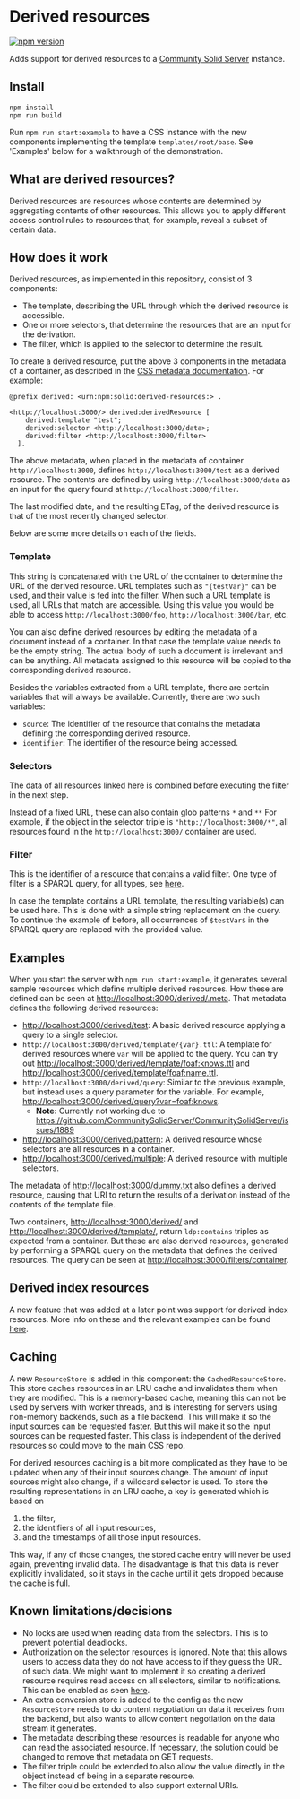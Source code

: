 # Derived resources

[![npm version](https://img.shields.io/npm/v/@solidlab/derived-resources-component)](https://www.npmjs.com/package/@solidlab/derived-resources-component)

Adds support for derived resources to a
[Community Solid Server](https://github.com/CommunitySolidServer/CommunitySolidServer) instance.

## Install

```
npm install
npm run build
```

Run `npm run start:example` to have a CSS instance with the new components implementing the template `templates/root/base`.
See 'Examples' below for a walkthrough of the demonstration.

## What are derived resources?

Derived resources are resources whose contents are determined by aggregating contents of other resources.
This allows you to apply different access control rules to resources that, for example,
reveal a subset of certain data.

## How does it work

Derived resources, as implemented in this repository,
consist of 3 components:
- The template, describing the URL through which the derived resource is accessible.
- One or more selectors, that determine the resources that are an input for the derivation.
- The filter, which is applied to the selector to determine the result.

To create a derived resource, put the above 3 components in the metadata of a container,
as described in the [CSS metadata documentation](https://communitysolidserver.github.io/CommunitySolidServer/7.x/usage/metadata/).
For example:
```turtle
@prefix derived: <urn:npm:solid:derived-resources:> .

<http://localhost:3000/> derived:derivedResource [
    derived:template "test";
    derived:selector <http://localhost:3000/data>;
    derived:filter <http://localhost:3000/filter>
  ].
```
The above metadata, when placed in the metadata of container `http://localhost:3000`,
defines `http://localhost:3000/test` as a derived resource.
The contents are defined by using `http://localhost:3000/data`
as an input for the query found at `http://localhost:3000/filter`.

The last modified date, and the resulting ETag, of the derived resource
is that of the most recently changed selector.

Below are some more details on each of the fields.

### Template

This string is concatenated with the URL of the container to determine the URL of the derived resource.
URL templates such as `"{testVar}"` can be used, and their value is fed into the filter.
When such a URL template is used, all URLs that match are accessible.
Using this value you would be able to access `http://localhost:3000/foo`,
`http://localhost:3000/bar`, etc.

You can also define derived resources by editing the metadata of a document instead of a container.
In that case the template value needs to be the empty string.
The actual body of such a document is irrelevant and can be anything.
All metadata assigned to this resource will be copied to the corresponding derived resource.

Besides the variables extracted from a URL template,
there are certain variables that will always be available.
Currently, there are two such variables:
- `source`: The identifier of the resource that contains the metadata defining the corresponding derived resource.
- `identifier`: The identifier of the resource being accessed.

### Selectors

The data of all resources linked here is combined before executing the filter in the next step.

Instead of a fixed URL, these can also contain glob patterns `*` and `**`
For example, if the object in the selector triple is `"http://localhost:3000/*"`,
all resources found in the `http://localhost:3000/` container are used.

### Filter

This is the identifier of a resource that contains a valid filter.
One type of filter is a SPARQL query,
for all types, see [here](documentation/filters.md).

In case the template contains a URL template, the resulting variable(s) can be used here.
This is done with a simple string replacement on the query.
To continue the example of before,
all occurrences of `$testVar$` in the SPARQL query are replaced with the provided value.

## Examples

When you start the server with `npm run start:example`,
it generates several sample resources which define multiple derived resources.
How these are defined can be seen at <http://localhost:3000/derived/.meta>.
That metadata defines the following derived resources:
- <http://localhost:3000/derived/test>: A basic derived resource applying a query to a single selector.
- `http://localhost:3000/derived/template/{var}.ttl`: A template for derived resources where `var` will be applied to the query.
     You can try out <http://localhost:3000/derived/template/foaf:knows.ttl> and <http://localhost:3000/derived/template/foaf:name.ttl>.
- `http://localhost:3000/derived/query`: Similar to the previous example, but instead uses a query parameter for the variable.
     For example, <http://localhost:3000/derived/query?var=foaf:knows>.
  - **Note:** Currently not working due to https://github.com/CommunitySolidServer/CommunitySolidServer/issues/1889
- <http://localhost:3000/derived/pattern>: A derived resource whose selectors are all resources in a container.
- <http://localhost:3000/derived/multiple>: A derived resource with multiple selectors.

The metadata of <http://localhost:3000/dummy.txt> also defines a derived resource,
causing that URl to return the results of a derivation instead of the contents of the template file.

Two containers, <http://localhost:3000/derived/> and <http://localhost:3000/derived/template/>,
return `ldp:contains` triples as expected from a container.
But these are also derived resources,
generated by performing a SPARQL query on the metadata that defines the derived resources.
The query can be seen at <http://localhost:3000/filters/container>.

## Derived index resources

A new feature that was added at a later point was support for derived index resources.
More info on these and the relevant examples can be found [here](documentation/derived-index.md).

## Caching

A new `ResourceStore` is added in this component: the `CachedResourceStore`.
This store caches resources in an LRU cache and invalidates them when they are modified.
This is a memory-based cache, meaning this can not be used by servers with worker threads,
and is interesting for servers using non-memory backends, such as a file backend.
This will make it so the input sources can be requested faster.
But this will make it so the input sources can be requested faster.
This class is independent of the derived resources so could move to the main CSS repo.

For derived resources caching is a bit more complicated as they have to be updated when any of their input sources change.
The amount of input sources might also change,
if a wildcard selector is used.
To store the resulting representations in an LRU cache,
a key is generated which is based on
1. the filter,
2. the identifiers of all input resources,
3. and the timestamps of all those input resources.

This way, if any of those changes, the stored cache entry will never be used again,
preventing invalid data.
The disadvantage is that this data is never explicitly invalidated,
so it stays in the cache until it gets dropped because the cache is full.

## Known limitations/decisions

- No locks are used when reading data from the selectors. This is to prevent potential deadlocks.
- Authorization on the selector resources is ignored.
  Note that this allows users to access data they do not have access to if they guess the URL of such data.
  We might want to implement it so creating a derived resource requires read access on all selectors,
  similar to notifications.
  This can be enabled as seen [here](documentation/derived-index.md).
- An extra conversion store is added to the config as the new `ResourceStore` needs to do content negotiation
  on data it receives from the backend,
  but also wants to allow content negotiation on the data stream it generates.
- The metadata describing these resources is readable for anyone who can read the associated resource.
  If necessary, the solution could be changed to remove that metadata on GET requests.
- The filter triple could be extended to also allow the value directly in the object instead of being in a separate resource.
- The filter could be extended to also support external URIs.
